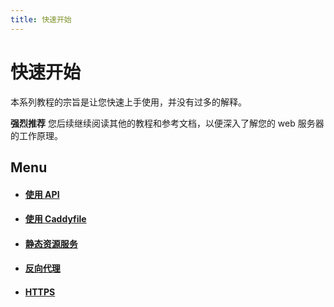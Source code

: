 ```yaml
---
title: 快速开始
---
```


<h1 id="quick-starts">
  快速开始
</h1>

本系列教程的宗旨是让您快速上手使用，并没有过多的解释。

**强烈推荐** 您后续继续阅读其他的教程和参考文档，以便深入了解您的 web 服务器的工作原理。

## Menu

- #### [使用 API](/docs/zh/quick-starts/api)
- #### [使用 Caddyfile](/docs/zh/quick-starts/caddyfile)
- #### [静态资源服务](/docs/zh/quick-starts/static-files)
- #### [反向代理](/docs/zh/quick-starts/reverse-proxy)
- #### [HTTPS](/docs/zh/quick-starts/https)
